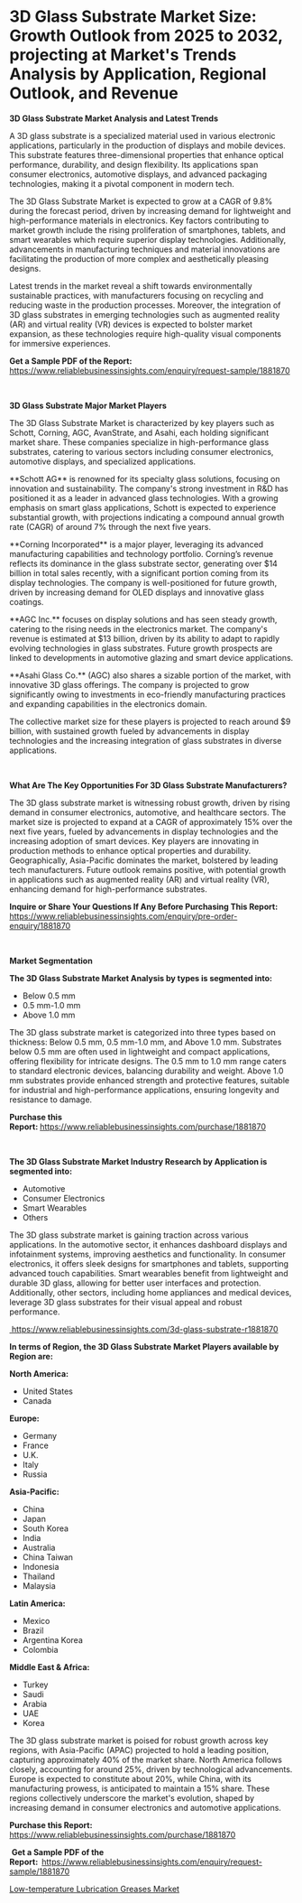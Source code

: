 <p><h1>3D Glass Substrate Market Size: Growth Outlook from 2025 to 2032, projecting at Market's Trends Analysis by Application, Regional Outlook, and Revenue</h1></p><p><strong>3D Glass Substrate Market Analysis and Latest Trends</strong></p>
<p><p>A 3D glass substrate is a specialized material used in various electronic applications, particularly in the production of displays and mobile devices. This substrate features three-dimensional properties that enhance optical performance, durability, and design flexibility. Its applications span consumer electronics, automotive displays, and advanced packaging technologies, making it a pivotal component in modern tech.</p><p>The 3D Glass Substrate Market is expected to grow at a CAGR of 9.8% during the forecast period, driven by increasing demand for lightweight and high-performance materials in electronics. Key factors contributing to market growth include the rising proliferation of smartphones, tablets, and smart wearables which require superior display technologies. Additionally, advancements in manufacturing techniques and material innovations are facilitating the production of more complex and aesthetically pleasing designs.</p><p>Latest trends in the market reveal a shift towards environmentally sustainable practices, with manufacturers focusing on recycling and reducing waste in the production processes. Moreover, the integration of 3D glass substrates in emerging technologies such as augmented reality (AR) and virtual reality (VR) devices is expected to bolster market expansion, as these technologies require high-quality visual components for immersive experiences.</p></p>
<p><strong>Get a Sample PDF of the Report:&nbsp;</strong> <a href="https://www.reliablebusinessinsights.com/enquiry/request-sample/1881870?utm_campaign=3053&utm_medium=2&utm_source=Github&utm_content=ia&utm_term=03042025&utm_id=3d-glass-substrate">https://www.reliablebusinessinsights.com/enquiry/request-sample/1881870</a></p>
<p>&nbsp;</p>
<p><strong>3D Glass Substrate Major Market Players</strong></p>
<p><p>The 3D Glass Substrate Market is characterized by key players such as Schott, Corning, AGC, AvanStrate, and Asahi, each holding significant market share. These companies specialize in high-performance glass substrates, catering to various sectors including consumer electronics, automotive displays, and specialized applications.</p><p>**Schott AG** is renowned for its specialty glass solutions, focusing on innovation and sustainability. The company's strong investment in R&D has positioned it as a leader in advanced glass technologies. With a growing emphasis on smart glass applications, Schott is expected to experience substantial growth, with projections indicating a compound annual growth rate (CAGR) of around 7% through the next five years.</p><p>**Corning Incorporated** is a major player, leveraging its advanced manufacturing capabilities and technology portfolio. Corning’s revenue reflects its dominance in the glass substrate sector, generating over $14 billion in total sales recently, with a significant portion coming from its display technologies. The company is well-positioned for future growth, driven by increasing demand for OLED displays and innovative glass coatings.</p><p>**AGC Inc.** focuses on display solutions and has seen steady growth, catering to the rising needs in the electronics market. The company's revenue is estimated at $13 billion, driven by its ability to adapt to rapidly evolving technologies in glass substrates. Future growth prospects are linked to developments in automotive glazing and smart device applications.</p><p>**Asahi Glass Co.** (AGC) also shares a sizable portion of the market, with innovative 3D glass offerings. The company is projected to grow significantly owing to investments in eco-friendly manufacturing practices and expanding capabilities in the electronics domain.</p><p>The collective market size for these players is projected to reach around $9 billion, with sustained growth fueled by advancements in display technologies and the increasing integration of glass substrates in diverse applications.</p></p>
<p>&nbsp;</p>
<p><strong>What Are The Key Opportunities For 3D Glass Substrate Manufacturers?</strong></p>
<p><p>The 3D glass substrate market is witnessing robust growth, driven by rising demand in consumer electronics, automotive, and healthcare sectors. The market size is projected to expand at a CAGR of approximately 15% over the next five years, fueled by advancements in display technologies and the increasing adoption of smart devices. Key players are innovating in production methods to enhance optical properties and durability. Geographically, Asia-Pacific dominates the market, bolstered by leading tech manufacturers. Future outlook remains positive, with potential growth in applications such as augmented reality (AR) and virtual reality (VR), enhancing demand for high-performance substrates.</p></p>
<p><strong>Inquire or Share Your Questions If Any Before Purchasing This Report:</strong> <a href="https://www.reliablebusinessinsights.com/enquiry/pre-order-enquiry/1881870?utm_campaign=3053&utm_medium=2&utm_source=Github&utm_content=ia&utm_term=03042025&utm_id=3d-glass-substrate">https://www.reliablebusinessinsights.com/enquiry/pre-order-enquiry/1881870</a></p>
<p>&nbsp;</p>
<p><strong>Market Segmentation</strong></p>
<p><strong>The 3D Glass Substrate Market Analysis by types is segmented into:</strong></p>
<p><ul><li>Below 0.5 mm</li><li>0.5 mm-1.0 mm</li><li>Above 1.0 mm</li></ul></p>
<p><p>The 3D glass substrate market is categorized into three types based on thickness: Below 0.5 mm, 0.5 mm-1.0 mm, and Above 1.0 mm. Substrates below 0.5 mm are often used in lightweight and compact applications, offering flexibility for intricate designs. The 0.5 mm to 1.0 mm range caters to standard electronic devices, balancing durability and weight. Above 1.0 mm substrates provide enhanced strength and protective features, suitable for industrial and high-performance applications, ensuring longevity and resistance to damage.</p></p>
<p><strong>Purchase this Report:&nbsp;</strong><a href="https://www.reliablebusinessinsights.com/purchase/1881870?utm_campaign=3053&utm_medium=2&utm_source=Github&utm_content=ia&utm_term=03042025&utm_id=3d-glass-substrate">https://www.reliablebusinessinsights.com/purchase/1881870</a></p>
<p>&nbsp;</p>
<p><strong>The 3D Glass Substrate Market Industry Research by Application is segmented into:</strong></p>
<p><ul><li>Automotive</li><li>Consumer Electronics</li><li>Smart Wearables</li><li>Others</li></ul></p>
<p><p>The 3D glass substrate market is gaining traction across various applications. In the automotive sector, it enhances dashboard displays and infotainment systems, improving aesthetics and functionality. In consumer electronics, it offers sleek designs for smartphones and tablets, supporting advanced touch capabilities. Smart wearables benefit from lightweight and durable 3D glass, allowing for better user interfaces and protection. Additionally, other sectors, including home appliances and medical devices, leverage 3D glass substrates for their visual appeal and robust performance.</p></p>
<p><a href="https://www.reliablebusinessinsights.com/3d-glass-substrate-r1881870?utm_campaign=3053&utm_medium=2&utm_source=Github&utm_content=ia&utm_term=03042025&utm_id=3d-glass-substrate">&nbsp;https://www.reliablebusinessinsights.com/3d-glass-substrate-r1881870</a></p>
<p><strong>In terms of Region, the 3D Glass Substrate Market Players available by Region are:</strong></p>
<p>
    <p> <strong> North America: </strong>
        <ul>
            <li>United States</li>
            <li>Canada</li>
        </ul>
        </p> 
    <p> <strong> Europe: </strong>
        <ul>
            <li>Germany</li>
            <li>France</li>
            <li>U.K.</li>
            <li>Italy</li>
            <li>Russia</li>
        </ul>
        </p> 
    <p> <strong> Asia-Pacific: </strong>
        <ul>
            <li>China</li>
            <li>Japan</li>
            <li>South Korea</li>
            <li>India</li>
            <li>Australia</li>
            <li>China Taiwan</li>
            <li>Indonesia</li>
            <li>Thailand</li>
            <li>Malaysia</li>
        </ul>
        </p> 
    <p> <strong> Latin America: </strong>
        <ul>
            <li>Mexico</li>
            <li>Brazil</li>
            <li>Argentina Korea</li>
            <li>Colombia</li>
        </ul>
        </p> 
    <p> <strong> Middle East & Africa: </strong>
        <ul>
            <li>Turkey</li>
            <li>Saudi</li>
            <li>Arabia</li>
            <li>UAE</li>
            <li>Korea</li>
        </ul>
    </p>
    </p>
<p><p>The 3D glass substrate market is poised for robust growth across key regions, with Asia-Pacific (APAC) projected to hold a leading position, capturing approximately 40% of the market share. North America follows closely, accounting for around 25%, driven by technological advancements. Europe is expected to constitute about 20%, while China, with its manufacturing prowess, is anticipated to maintain a 15% share. These regions collectively underscore the market's evolution, shaped by increasing demand in consumer electronics and automotive applications.</p></p>
<p><strong>Purchase this Report: </strong><a href="https://www.reliablebusinessinsights.com/purchase/1881870?utm_campaign=3053&utm_medium=2&utm_source=Github&utm_content=ia&utm_term=03042025&utm_id=3d-glass-substrate">https://www.reliablebusinessinsights.com/purchase/1881870</a></p>
<p>&nbsp;<strong>Get a Sample PDF of the Report:&nbsp;&nbsp;</strong><a href="https://www.reliablebusinessinsights.com/enquiry/request-sample/1881870?utm_campaign=3053&utm_medium=2&utm_source=Github&utm_content=ia&utm_term=03042025&utm_id=3d-glass-substrate">https://www.reliablebusinessinsights.com/enquiry/request-sample/1881870</a></p>
<p><strong></strong></p>
<p><p><a href="https://github.com/salodipura00/Market-Research-Report-List-1/blob/main/low-temperature-lubrication-greases-market.md?utm_campaign=3053&utm_medium=2&utm_source=Github&utm_content=ia&utm_term=03042025&utm_id=3d-glass-substrate">Low-temperature Lubrication Greases Market</a></p></p>